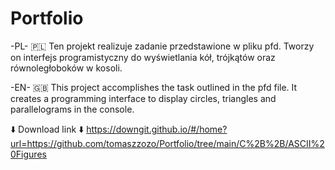 # Portfolio

-PL- 🇵🇱
Ten projekt realizuje zadanie przedstawione w pliku pfd. Tworzy on interfejs programistyczny do wyświetlania kół, trójkątów oraz równoległoboków w kosoli.

-EN- 🇬🇧
This project accomplishes the task outlined in the pfd file. It creates a programming interface to display circles, triangles and parallelograms in the console.

⬇️ Download link ⬇️
https://downgit.github.io/#/home?url=https://github.com/tomaszzozo/Portfolio/tree/main/C%2B%2B/ASCII%20Figures
